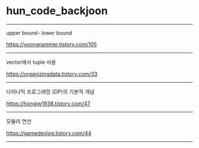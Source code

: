 # hun_code_backjoon


-------------------------

upper bound- lower bound

https://yoongrammer.tistory.com/105

----------------------------
vector에서 tuple 사용

https://organizingdata.tistory.com/33

-------------------------------

다이나믹 프로그래밍 (DP)의 기본적 개념

https://hongjw1938.tistory.com/47

--------------------

모듈러 연산

https://gamedevlog.tistory.com/44

-----------------------------
